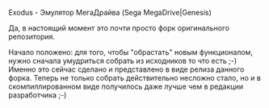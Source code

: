 Exodus - Эмулятор МегаДрайва (Sega MegaDrive|Genesis)

Да, в настоящий момент это почти просто форк оригинального репозитория.

Начало положено: для того, чтобы "обрастать" новым функционалом, нужно сначала умудриться собрать из исходников то что есть ;-)
Именно это сейчас сделано и представлено в виде релиза данного форка.
Теперь не только собрать действительно несложно стало, но и в скомпиллированном виде получилось даже лучше чем в редакции разработчика ;-)
